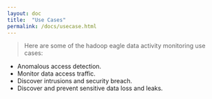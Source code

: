 ```yaml
---
layout: doc
title:  "Use Cases" 
permalink: /docs/usecase.html
---
```


> Here are some of the hadoop eagle data activity monitoring use cases:

- Anomalous access detection.
- Monitor data access traffic. 
- Discover intrusions and security breach.
- Discover and prevent sensitive data loss and leaks.
